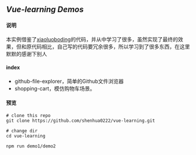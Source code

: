## *Vue-learning Demos*     
#### 说明


本实例借鉴了[xiaoluoboding](https://github.com/xiaoluoboding/vue-demo-collection)的代码，并从中学习了很多，虽然实现了最终的效果，但和原代码相比，自己写的代码要冗余很多，所以学习到了很多东西，在这里默默的感谢下别人


#### index


- github-file-explorer，简单的Github文件浏览器
- shopping-cart，模仿购物车场景。


#### 预览



    # clone this repo  
    git clone https://github.com/shenhua0222/vue-learning.git

	# change dir
	cd vue-learning

	npm run demo1/demo2


	















   
    

    

 
